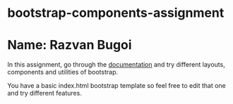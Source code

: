 # bootstrap-components-assignment

# Name: Razvan Bugoi

In this assignment, go through the [documentation](https://getbootstrap.com/docs/4.3/layout/overview/) and try different layouts, components and utilities of bootstrap.

You have a basic index.html bootstrap template so feel free to edit that one and try different features.

